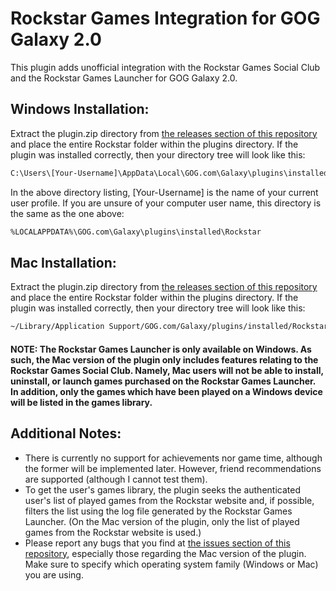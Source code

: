 # Rockstar Games Integration for GOG Galaxy 2.0

This plugin adds unofficial integration with the Rockstar Games Social Club and the Rockstar Games Launcher for GOG Galaxy 2.0.

## Windows Installation:
Extract the plugin.zip directory from [the releases section of this repository][rel] and place the entire Rockstar folder within the plugins directory. If the plugin was installed correctly, then your directory tree will look like this:

```sh
C:\Users\[Your-Username]\AppData\Local\GOG.com\Galaxy\plugins\installed\Rockstar
```

In the above directory listing, [Your-Username] is the name of your current user profile. If you are unsure of your computer user name, this directory is the same as the one above:

```sh
%LOCALAPPDATA%\GOG.com\Galaxy\plugins\installed\Rockstar
```

## Mac Installation:
Extract the plugin.zip directory from [the releases section of this repository][rel] and place the entire Rockstar folder within the plugins directory. If the plugin was installed correctly, then your directory tree will look like this:

```sh
~/Library/Application Support/GOG.com/Galaxy/plugins/installed/Rockstar
```

#### NOTE: The Rockstar Games Launcher is only available on Windows. As such, the Mac version of the plugin only includes features relating to the Rockstar Games Social Club. Namely, Mac users will not be able to install, uninstall, or launch games purchased on the Rockstar Games Launcher. In addition, only the games which have been played on a Windows device will be listed in the games library.

## Additional Notes:
  - There is currently no support for achievements nor game time, although the former will be implemented later. However, friend recommendations are supported (although I cannot test them).
  - To get the user's games library, the plugin seeks the authenticated user's list of played games from the Rockstar website and, if possible, filters the list using the log file generated by the Rockstar Games Launcher. (On the Mac version of the plugin, only the list of played games from the Rockstar website is used.)
  - Please report any bugs that you find at [the issues section of this repository][issues], especially those regarding the Mac version of the plugin. Make sure to specify which operating system family (Windows or Mac) you are using.

[rel]: <https://github.com/tylerbrawl/Galaxy-Plugin-Rockstar/releases>
[issues]: <https://github.com/tylerbrawl/Galaxy-Plugin-Rockstar/issues>
